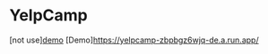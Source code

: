 # YelpCamp

[not use][demo](https://still-badlands-39239.herokuapp.com/campgrounds)
[Demo]https://yelpcamp-zbpbgz6wjq-de.a.run.app/
